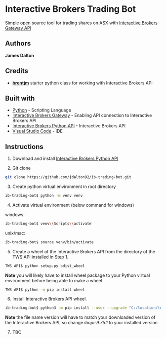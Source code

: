 # Interactive Brokers Trading Bot

Simple open source tool for trading shares on ASX with [Interactive Brokers Gateway API](https://interactivebrokers.github.io/tws-api/introduction.html)

## Authors

**James Dalton**

## Credits

- **[brentjm](https://github.com/brentjm/Interactive-Brokers-API)** starter python class for working with Interactive Brokers API

## Built with

- [Python](https://www.python.org/) - Scripting Language
- [Interactive Brokers Gateway](https://www.interactivebrokers.com.au/en/index.php?f=16457) - Enabling API connection to Interactive Brokers API
- [Interactive Brokers Python API](http://interactivebrokers.github.io/) - Interactive Brokers API
- [Visual Studio Code](https://code.visualstudio.com/) - IDE

## Instructions

1. Download and install [Interactive Brokers Python API](http://interactivebrokers.github.io/)

2. Git clone

```sh
git clone https://github.com/jdalton92/ib-trading-bot.git
```

3. Create python virtual environment in root directory

```sh
ib-trading-bot$ python -m venv venv
```

4. Activate virtual environment (below command for windows)

windows:

```sh
ib-trading-bot$ venv\\Scripts\\activate
```

unix/mac:

```sh
ib-trading-bot$ source venv/bin/activate
```

5. Create a wheel of the Interactive Brokers API from the directory of the TWS API installed in Step 1.

```sh
TWS API$ python setup.py bdist_wheel
```

**Note** you will likely have to install wheel package to your Python virtual environment before being able to make a wheel

```sh
TWS API$ python -m pip install wheel
```

6. Install Interactive Brokers API wheel.

```sh
ib-trading-bot$ python3 -m pip install --user --upgrade "C:/location/to/TWS API/dist/ibapi-9.75.1-py3-none-any.whl"
```

**Note** the file name version will have to match your downloaded version of the Interactive Brokers API, so change _ibapi-9.75.1_ to your installed version

7. TBC
